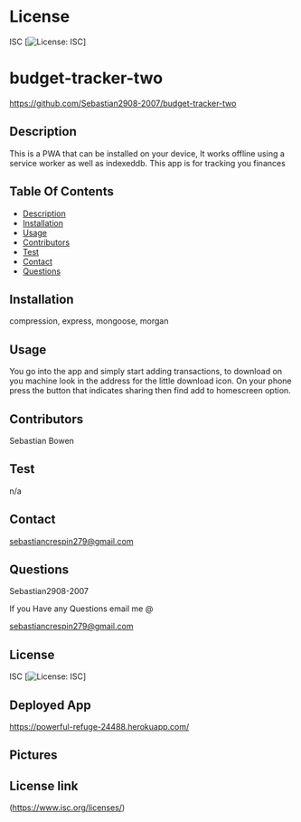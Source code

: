 # License
 ISC
[![License: ISC](https://img.shields.io/badge/License-ISC-blue.svg)]
                 
      

# budget-tracker-two
 https://github.com/Sebastian2908-2007/budget-tracker-two
 ## Description

This is a PWA that can be installed on your device, It works offline using a service worker as well as indexeddb. This app is for tracking you finances
    
 ## Table Of Contents
* [Description](#description)
* [Installation](#installation)
* [Usage](#usage)
* [Contributors](#contributors)
* [Test](#test)
* [Contact](#contact)
* [Questions](#questions)
    
 ## Installation

compression, express, mongoose, morgan

## Usage
 You go into the app and simply start adding transactions, to download on you machine look in the address for the little download icon. On your phone press the button that indicates sharing then find add to homescreen option.

 ## Contributors

  Sebastian Bowen

 ## Test 

 n/a
    
## Contact

 sebastiancrespin279@gmail.com

## Questions

 Sebastian2908-2007

If you Have any Questions email me @

sebastiancrespin279@gmail.com


## License
ISC 
[![License: ISC](https://img.shields.io/badge/License-ISC-blue.svg)]

## Deployed App
https://powerful-refuge-24488.herokuapp.com/

## Pictures

## License link
(https://www.isc.org/licenses/)   
